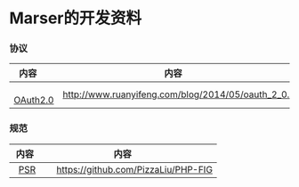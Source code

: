 # Marser的开发资料
### 协议
|  内容       | 内容            |
| ------------- |:-------------:|
|   [OAuth2.0](http://www.ruanyifeng.com/blog/2014/05/oauth_2_0.html)| http://www.ruanyifeng.com/blog/2014/05/oauth_2_0.html |

### 规范
|  内容       | 内容            |
| ------------- |:-------------:|
|   [PSR](https://github.com/PizzaLiu/PHP-FIG)      | https://github.com/PizzaLiu/PHP-FIG  |
